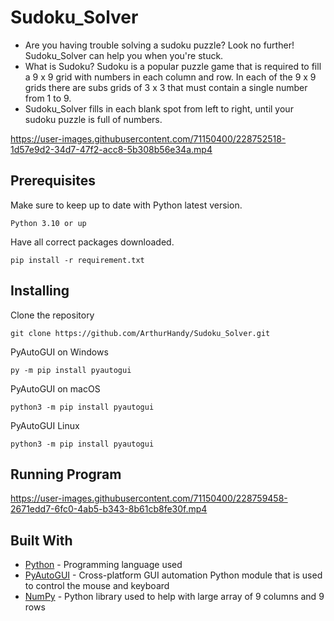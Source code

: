 # Sudoku_Solver
- Are you having trouble solving a sudoku puzzle? Look no further! Sudoku_Solver can help you when you're stuck.
- What is Sudoku? Sudoku is a popular puzzle game that is required to fill a 9 x 9 grid with numbers in each column and row. In each of the 9 x 9 grids there are subs grids of 3 x 3 that must contain a single number from 1 to 9. 
- Sudoku_Solver fills in each blank spot from left to right, until your sudoku puzzle is full of numbers.

https://user-images.githubusercontent.com/71150400/228752518-1d57e9d2-34d7-47f2-acc8-5b308b56e34a.mp4

## Prerequisites
Make sure to keep up to date with Python latest version.
```
Python 3.10 or up
```

Have all correct packages downloaded.
```
pip install -r requirement.txt
```

## Installing
Clone the repository
```
git clone https://github.com/ArthurHandy/Sudoku_Solver.git
```

PyAutoGUI on Windows
```
py -m pip install pyautogui
```

PyAutoGUI on macOS
```
python3 -m pip install pyautogui
```

PyAutoGUI Linux
```
python3 -m pip install pyautogui
```

## Running Program

https://user-images.githubusercontent.com/71150400/228759458-2671edd7-6fc0-4ab5-b343-8b61cb8fe30f.mp4

## Built With
- [Python](https://python.org) - Programming language used
- [PyAutoGUI](https://github.com/asweigart/pyautogui) - Cross-platform GUI automation Python module that is used to control the mouse and keyboard
- [NumPy](https://numpy.org/) - Python library used to help with large array of 9 columns and 9 rows
